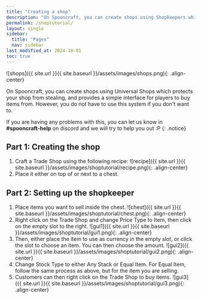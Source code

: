 ```yaml
---
title: "Creating a shop"
description: "On Spooncraft, you can create shops using Shopkeepers which protects your shop from stealing, and provides a simple villager interface for players to buy items from. However you do not have to use this system if you don't want to."
permalink: /shoptutorial/
layout: single
sidebar:
  title: "Pages"
  nav: sidebar
last_modified_at: 2024-10-01
toc: true
---
```


![shops]({{ site.url }}{{ site.baseurl }}/assets/images/shops.png){: .align-center}

On Spooncraft, you can create shops using Universal Shops which protects your shop from stealing, and provides a simple interface for players to buy items from. However, you do not have to use this system if you don't want to.

If you are having any problems with this, you can let us know in **#spooncraft-help** on discord and we will try to help you out :P
{: .notice}

## Part 1: Creating the shop

1. Craft a Trade Shop using the following recipe:
![recipe]({{ site.url }}{{ site.baseurl }}/assets/images/shoptutorial/recipe.png){: .align-center}
2. Place it either on top of or next to a chest.

## Part 2: Setting up the shopkeeper

1. Place items you want to sell inside the chest.
![chest]({{ site.url }}{{ site.baseurl }}/assets/images/shoptutorial/chest.png){: .align-center}
2. Right click on the Trade Shop and change Price Type to Item, then click on the empty slot to the right.
![gui1]({{ site.url }}{{ site.baseurl }}/assets/images/shoptutorial/gui1.png){: .align-center}
3. Then, either place the item to use as currency in the empty slot, or click the slot to choose an item. You can then choose the amount.
![gui2]({{ site.url }}{{ site.baseurl }}/assets/images/shoptutorial/gui2.png){: .align-center}
4. Change Stock Type to either Any Stack or Equal Item. For Equal Item, follow the same process as above, but for the item you are selling.
5. Customers can then right click on the Trade Shop to buy items.
![gui3]({{ site.url }}{{ site.baseurl }}/assets/images/shoptutorial/gui3.png){: .align-center}
